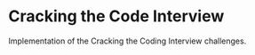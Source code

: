 Cracking the Code Interview
===========================

Implementation of the Cracking the Coding Interview challenges.
